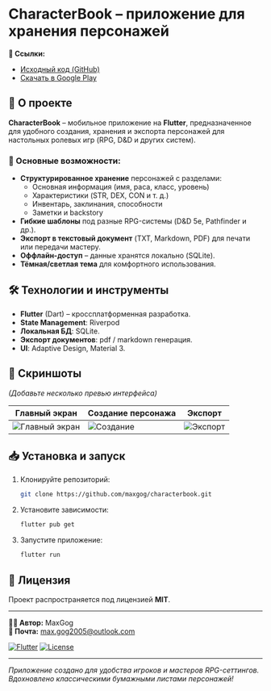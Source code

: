 # CharacterBook – приложение для хранения персонажей

**🔗 Ссылки:**
- [Исходный код (GitHub)](https://github.com/maxgog/characterbook)
- [Скачать в Google Play](https://play.google.com/store/apps/details?id=ru.maxgog.listcharacters&hl)

## 📌 О проекте

**CharacterBook** – мобильное приложение на **Flutter**, предназначенное для удобного создания, хранения и экспорта персонажей для настольных ролевых игр (RPG, D&D и других систем).

### 🎯 Основные возможности:
- **Структурированное хранение** персонажей с разделами:
    - Основная информация (имя, раса, класс, уровень)
    - Характеристики (STR, DEX, CON и т. д.)
    - Инвентарь, заклинания, способности
    - Заметки и backstory
- **Гибкие шаблоны** под разные RPG-системы (D&D 5e, Pathfinder и др.).
- **Экспорт в текстовый документ** (TXT, Markdown, PDF) для печати или передачи мастеру.
- **Оффлайн-доступ** – данные хранятся локально (SQLite).
- **Тёмная/светлая тема** для комфортного использования.

## 🛠 Технологии и инструменты
- **Flutter** (Dart) – кроссплатформенная разработка.
- **State Management**: Riverpod
- **Локальная БД**: SQLite.
- **Экспорт документов**: pdf / markdown генерация.
- **UI**: Adaptive Design, Material 3.

## 📸 Скриншоты
*(Добавьте несколько превью интерфейса)*

| Главный экран | Создание персонажа | Экспорт |  
|--------------|-------------------|---------|  
| ![Главный экран](https://play-lh.googleusercontent.com/-y1romlFaXEzwBo8pT0XOto_PM2BWmrk8EZ9Ax-qk41W6zToI9FSjEYTfoxCwNLZhx4=w5120-h2880) | ![Создание](https://play-lh.googleusercontent.com/JPxZ6-nUxotrLGXVQuBzTurZbXl7QcuNC_O-Cgap3DDIOJlPRjsfFl7D6weBMb0NXBc7=w5120-h2880) | ![Экспорт](https://play-lh.googleusercontent.com/eI1tfIuAT2q18LAImzaQuC3mO2HMFooXsl5bwqRBz8pQnGriXyGeiyFTf3Fr_MtbhQ=w5120-h2880) |  

## 📥 Установка и запуск
1. Клонируйте репозиторий:
   ```bash  
   git clone https://github.com/maxgog/characterbook.git  
   ```  
2. Установите зависимости:
   ```bash  
   flutter pub get  
   ```  
3. Запустите приложение:
   ```bash  
   flutter run  
   ```  

## 📄 Лицензия
Проект распространяется под лицензией **MIT**.

---  
**👨‍💻 Автор:** MaxGog  
**📧 Почта:** max.gog2005@outlook.com

[![Flutter](https://img.shields.io/badge/Flutter-3.13-blue)]() [![License](https://img.shields.io/badge/License-MIT-green)]()

---  
*Приложение создано для удобства игроков и мастеров RPG-сеттингов. Вдохновлено классическими бумажными листами персонажей!*